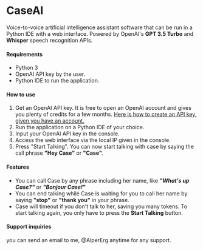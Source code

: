 
# CaseAI

Voice-to-voice artificial intelligence assistant software that can be run in a Python IDE with a web interface. Powered by OpenAI's **GPT 3.5 Turbo** and **Whisper** speech recognition APIs.

#### Requirements

- Python 3
- OpenAI API key by the user.
- Python IDE to run the application.

#### How to use

1. Get an OpenAI API key. It is free to open an OpenAI account and gives you plenty of credits for a few months. [Here is how to create an API key, given you have an account.](https://help.openai.com/en/articles/4936850-where-do-i-find-my-api-key)
2. Run the application on a Python IDE of your choice.
3. Input your OpenAI API key in the console.
4. Access the web interface via the local IP given in the console.
5. Press "Start Talking". You can now start talking with case by saying the call phrase **"Hey Case"** or **"Case"**.

#### Features

- You can call Case by any phrase including her name, like _**"What's up Case?"**_ or **_"Bonjour Case!"_**
- You can end talking while Case is waiting for you to call her name by saying **"stop"** or **"thank you"** in your phrase.
- Case will timeout if you don't talk to her, saving you many tokens. To start talking again, you only have to press the **Start Talking** button.

#### Support inquiries

you can send an email to me, @AlperErg anytime for any support.
